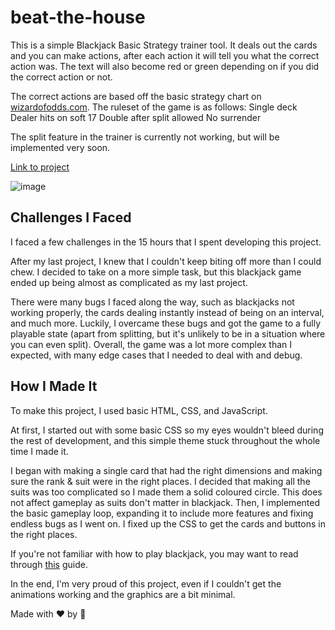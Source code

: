 # beat-the-house
This is a simple Blackjack Basic Strategy trainer tool. It deals out the cards and you can make actions, after each action it will tell you what the correct action was. The text will also become red or green depending on if you did the correct action or not.

The correct actions are based off the basic strategy chart on [wizardofodds.com](https://wizardofodds.com/games/blackjack/strategy/calculator/).
The ruleset of the game is as follows:
Single deck
Dealer hits on soft 17
Double after split allowed
No surrender

The split feature in the trainer is currently not working, but will be implemented very soon.

[Link to project](https://pufferfishman.github.io/beat-the-house/)

![image](<img width="1742" height="1666" alt="Screenshot 2025-07-18 144335" src="https://github.com/user-attachments/assets/ac141c25-8d9d-4fcd-9994-62c3a68b2222"/>)

## Challenges I Faced
I faced a few challenges in the 15 hours that I spent developing this project.

After my last project, I knew that I couldn't keep biting off more than I could chew. I decided to take on a more simple task, but this blackjack game ended up being almost as complicated as my last project.

There were many bugs I faced along the way, such as blackjacks not working properly, the cards dealing instantly instead of being on an interval, and much more. Luckily, I overcame these bugs and got the game to a fully playable state (apart from splitting, but it's unlikely to be in a situation where you can even split). Overall, the game was a lot more complex than I expected, with many edge cases that I needed to deal with and debug. 

## How I Made It
To make this project, I used basic HTML, CSS, and JavaScript.

At first, I started out with some basic CSS so my eyes wouldn't bleed during the rest of development, and this simple theme stuck throughout the whole time I made it. 

I began with making a single card that had the right dimensions and making sure the rank & suit were in the right places. I decided that making all the suits was too complicated so I made them a solid coloured circle. This does not affect gameplay as suits don't matter in blackjack. Then, I implemented the basic gameplay loop, expanding it to include more features and fixing endless bugs as I went on. I fixed up the CSS to get the cards and buttons in the right places.

If you're not familiar with how to play blackjack, you may want to read through [this](https://bicyclecards.com/how-to-play/blackjack) guide.

In the end, I'm very proud of this project, even if I couldn't get the animations working and the graphics are a bit minimal.

Made with ❤️ by 🐡
